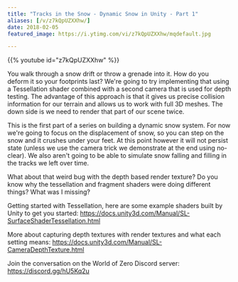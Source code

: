 ```yaml
---
title: "Tracks in the Snow - Dynamic Snow in Unity - Part 1"
aliases: [/v/z7kQpUZXXhw/]
date: 2018-02-05
featured_image: https://i.ytimg.com/vi/z7kQpUZXXhw/mqdefault.jpg

---
```


{{% youtube id="z7kQpUZXXhw" %}}

You walk through a snow drift or throw a grenade into it. How do you deform it so your footprints last? We're going to try implementing that using a Tessellation shader combined with a second camera that is used for depth testing. The advantage of this approach is that it gives us precise collision information for our terrain and allows us to work with full 3D meshes. The down side is we need to render that part of our scene twice.

This is the first part of a series on building a dynamic snow system. For now we're going to focus on the displacement of snow, so you can step on the snow and it crushes under your feet. At this point however it will not persist state (unless we use the camera trick we demonstrate at the end using no-clear). We also aren't going to be able to simulate snow falling and filling in the tracks we left over time.

What about that weird bug with the depth based render texture? Do you know why the tessellation and fragment shaders were doing different things? What was I missing?

Getting started with Tessellation, here are some example shaders built by Unity to get you started: https://docs.unity3d.com/Manual/SL-SurfaceShaderTessellation.html

More about capturing depth textures with render textures and what each setting means: https://docs.unity3d.com/Manual/SL-CameraDepthTexture.html

Join the conversation on the World of Zero Discord server: https://discord.gg/hU5Kq2u
